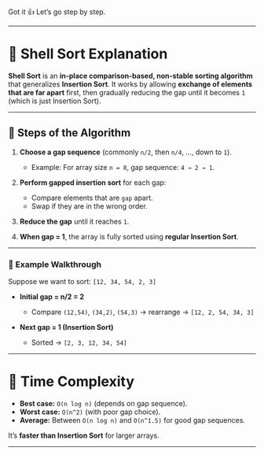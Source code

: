 Got it 👍 Let’s go step by step.

---

# 🔹 Shell Sort Explanation

**Shell Sort** is an **in-place comparison-based, non-stable sorting algorithm** that generalizes **Insertion Sort**.
It works by allowing **exchange of elements that are far apart** first, then gradually reducing the gap until it becomes `1` (which is just Insertion Sort).

---

## 🔹 Steps of the Algorithm

1. **Choose a gap sequence** (commonly `n/2`, then `n/4`, …, down to `1`).

   * Example: For array size `n = 8`, gap sequence: `4 → 2 → 1`.

2. **Perform gapped insertion sort** for each gap:

   * Compare elements that are `gap` apart.
   * Swap if they are in the wrong order.

3. **Reduce the gap** until it reaches `1`.

4. **When gap = 1**, the array is fully sorted using **regular Insertion Sort**.

---

### 🔹 Example Walkthrough

Suppose we want to sort:
`[12, 34, 54, 2, 3]`

* **Initial gap = n/2 = 2**

  * Compare `(12,54)`, `(34,2)`, `(54,3)` → rearrange → `[12, 2, 54, 34, 3]`

* **Next gap = 1 (Insertion Sort)**

  * Sorted → `[2, 3, 12, 34, 54]`

---

# 🔹 Time Complexity

* **Best case:** `O(n log n)` (depends on gap sequence).
* **Worst case:** `O(n^2)` (with poor gap choice).
* **Average:** Between `O(n log n)` and `O(n^1.5)` for good gap sequences.

It’s **faster than Insertion Sort** for larger arrays.

---
